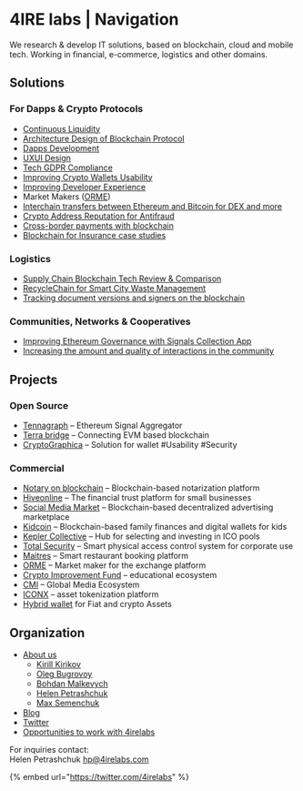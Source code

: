 # 4IRE labs \| Navigation

We research & develop IT solutions, based on blockchain, cloud and mobile tech. Working in financial, e-commerce, logistics and other domains.

## **Solutions**

### For Dapps & Crypto Protocols

* [Continuous Liquidity](solutions/community-network-coop/continuous-token-model-apiary.md)
* [Architecture Design of Blockchain Protocol](services/architecture-design-protocol.md)
* [Dapps Development](services/dapps-wallets-development.md)
* [UXUI Design](services/uxui-design.md)
* [Tech GDPR Compliance](solutions/dapps-protocols/tech-gdpr-compliance.md)
* [Improving Crypto Wallets Usability](solutions/dapps-protocols/asset-security.md)
* [Improving Developer Experience](solutions/dapps-protocols/developer-community-devxp.md)
* Market Makers \([ORME](case-studies/orme.md)\)
* [Interchain transfers between Ethereum and Bitcoin for DEX and more](solutions/dapps-protocols/ethereum-bitcoin-bridge-wip.md)
* [Crypto Address Reputation for Antifraud](solutions/dapps-protocols/complaince-scoring.md)
* [Cross-border payments with blockchain](solutions/dapps-protocols/enabling-fast-transparent-and-compliant-cross-border-payments-with-the-blockchain.md)
* [Blockchain for Insurance case studies](solutions/dapps-protocols/blockchain-for-insurance.md)

### **Logistics**

* [Supply Chain Blockchain Tech Review & Comparison](solutions/asset-tracking/supply-chain-blockchain-tech-review-and-comparison.md)
* [RecycleChain for Smart City Waste Management](solutions/asset-tracking/recyclechain.md)
* [Tracking document versions and signers on the blockchain](solutions/asset-tracking/how-to-track-document-versions-and-signers-on-the-blockchain.md)

### Communities, Networks & Cooperatives

* [Improving Ethereum Governance with Signals Collection App](solutions/community-network-coop/improving-ethereum-governance-with-signals-collection-app.md)
* [Increasing the amount and quality of interactions in the community](solutions/community-network-coop/increasing-the-amount-and-quality-of-interactions-in-the-community.md)

## Projects

### Open Source

* [Tennagraph](case-studies/tennagraph.md) – Ethereum Signal Aggregator
* [Terra bridge](https://github.com/ContractLand/terra-bridge-btc) – Connecting EVM based blockchain
* [CryptoGraphica](case-studies/cryptographica.md) – Solution for wallet \#Usability \#Security

### Commercial

* [Notary on blockchain](solutions/asset-tracking/notarization-platform.md) – Blockchain-based notarization platform
* [Hiveonline](case-studies/hiveonline.md) – The financial trust platform for small businesses
* [Social Media Market](case-studies/social.-media-market.md) – Blockchain-based decentralized advertising marketplace
* [Kidcoin](case-studies/kidcoin.md) – Blockchain-based family finances and digital wallets for kids
* [Kepler Collective](case-studies/kepler-collective.md) – Hub for selecting and investing in ICO pools
* [Total Security](case-studies/total-security.md) – Smart physical access control system for corporate use
* [Maitres](case-studies/maitres.md) – Smart restaurant booking platform
* [ORME](case-studies/orme.md) – Market maker for the exchange platform
* [Crypto Improvement Fund](case-studies/crypto-improvement-fund.md) – educational ecosystem
* [CMI](case-studies/cmi.md) – Global Media Ecosystem
* [ICONX](case-studies/iconx-wip.md) – asset tokenization platform
* [Hybrid wallet](case-studies/hybrid-wallet-fiat-and-crypto-assets.md) for Fiat and crypto Assets

## Organization

* [About us](organization/credentials-wip/)
  * [Kirill Kirikov](organization/credentials-wip/kirill-kirikov.md)
  * [Oleg Bugrovoy](organization/credentials-wip/oleg-bugrovoy.md)
  * [Bohdan Malkevych](organization/credentials-wip/bohdan-malkevych.md)
  * [Helen Petrashchuk](organization/credentials-wip/helen-petrashchuk.md)
  * [Max Semenchuk](organization/credentials-wip/max-semenchuk.md)
* [Blog](https://medium.com/practical-blockchain)
* [Twitter](https://twitter.com/4irelabs)
* [Opportunities to work with 4irelabs](organization/opportunities-to-work-with-4irelabs.md)

For inquiries contact:  
Helen Petrashchuk [hp@4irelabs.com](mailto:hp@4irelabs.com)

{% embed url="https://twitter.com/4irelabs" %}



